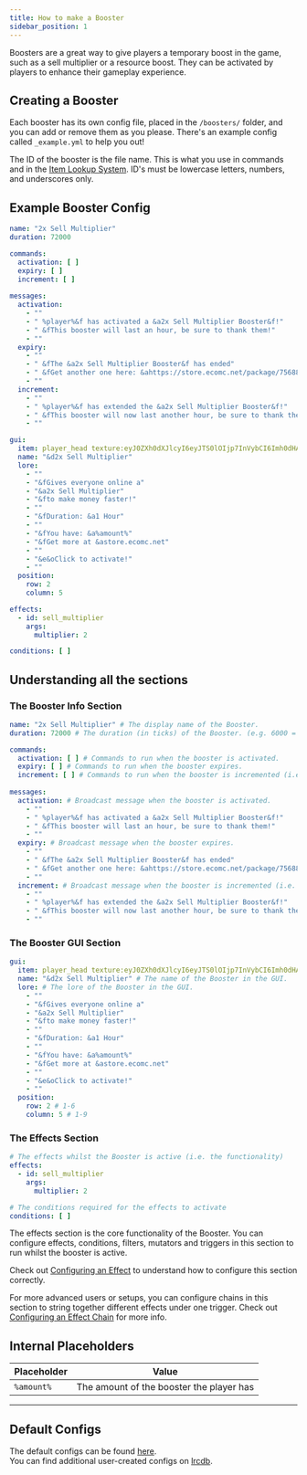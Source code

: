 ```yaml
---
title: How to make a Booster
sidebar_position: 1
---
```

Boosters are a great way to give players a temporary boost in the game, such as a sell multiplier or a resource boost. They can be activated by players to enhance their gameplay experience.

## Creating a Booster

Each booster has its own config file, placed in the `/boosters/` folder, and you can add or remove them as you please. There's an example config called `_example.yml` to help you out!

The ID of the booster is the file name. This is what you use in commands and in the [Item Lookup System](https://plugins.auxilor.io/all-plugins/the-item-lookup-system).
ID's must be lowercase letters, numbers, and underscores only.

## Example Booster Config

```yaml
name: "2x Sell Multiplier"
duration: 72000

commands:
  activation: [ ]
  expiry: [ ]
  increment: [ ]
  
messages:
  activation:
    - ""
    - " %player%&f has activated a &a2x Sell Multiplier Booster&f!"
    - " &fThis booster will last an hour, be sure to thank them!"
    - ""
  expiry:
    - ""
    - " &fThe &a2x Sell Multiplier Booster&f has ended"
    - " &fGet another one here: &ahttps://store.ecomc.net/package/756888"
    - ""
  increment:
    - ""
    - " %player%&f has extended the &a2x Sell Multiplier Booster&f!"
    - " &fThis booster will now last another hour, be sure to thank them!"
    - ""

gui:
  item: player_head texture:eyJ0ZXh0dXJlcyI6eyJTS0lOIjp7InVybCI6Imh0dHA6Ly90ZXh0dXJlcy5taW5lY3JhZnQubmV0L3RleHR1cmUvYjBhN2I5NGM0ZTU4MWI2OTkxNTlkNDg4NDZlYzA5MTM5MjUwNjIzN2M4OWE5N2M5MzI0OGEwZDhhYmM5MTZkNSJ9fX0=
  name: "&d2x Sell Multiplier"
  lore:
    - ""
    - "&fGives everyone online a"
    - "&a2x Sell Multiplier"
    - "&fto make money faster!"
    - ""
    - "&fDuration: &a1 Hour"
    - ""
    - "&fYou have: &a%amount%"
    - "&fGet more at &astore.ecomc.net"
    - ""
    - "&e&oClick to activate!"
    - ""
  position:
    row: 2
    column: 5

effects:
  - id: sell_multiplier
    args:
      multiplier: 2

conditions: [ ]
```

## Understanding all the sections

### The Booster Info Section
```yaml
name: "2x Sell Multiplier" # The display name of the Booster.
duration: 72000 # The duration (in ticks) of the Booster. (e.g. 6000 = 5 minutes)

commands:
  activation: [ ] # Commands to run when the booster is activated.
  expiry: [ ] # Commands to run when the booster expires.
  increment: [ ] # Commands to run when the booster is incremented (i.e. another one is activated whilst one is already active).
  
messages:
  activation: # Broadcast message when the booster is activated.
    - ""
    - " %player%&f has activated a &a2x Sell Multiplier Booster&f!"
    - " &fThis booster will last an hour, be sure to thank them!"
    - ""
  expiry: # Broadcast message when the booster expires.
    - ""
    - " &fThe &a2x Sell Multiplier Booster&f has ended"
    - " &fGet another one here: &ahttps://store.ecomc.net/package/756888"
    - ""
  increment: # Broadcast message when the booster is incremented (i.e. player activates another one).
    - ""
    - " %player%&f has extended the &a2x Sell Multiplier Booster&f!"
    - " &fThis booster will now last another hour, be sure to thank them!"
    - ""
```

### The Booster GUI Section
```yaml
gui:
  item: player_head texture:eyJ0ZXh0dXJlcyI6eyJTS0lOIjp7InVybCI6Imh0dHA6Ly90ZXh0dXJlcy5taW5lY3JhZnQubmV0L3RleHR1cmUvYjBhN2I5NGM0ZTU4MWI2OTkxNTlkNDg4NDZlYzA5MTM5MjUwNjIzN2M4OWE5N2M5MzI0OGEwZDhhYmM5MTZkNSJ9fX0= # The GUI item: https://plugins.auxilor.io/all-plugins/the-item-lookup-system
  name: "&d2x Sell Multiplier" # The name of the Booster in the GUI.
  lore: # The lore of the Booster in the GUI.
    - ""
    - "&fGives everyone online a"
    - "&a2x Sell Multiplier"
    - "&fto make money faster!"
    - ""
    - "&fDuration: &a1 Hour"
    - ""
    - "&fYou have: &a%amount%"
    - "&fGet more at &astore.ecomc.net"
    - ""
    - "&e&oClick to activate!"
    - ""
  position:
    row: 2 # 1-6
    column: 5 # 1-9
```

### The Effects Section
```yaml
# The effects whilst the Booster is active (i.e. the functionality)
effects:
  - id: sell_multiplier
    args:
      multiplier: 2

# The conditions required for the effects to activate
conditions: [ ]
```

The effects section is the core functionality of the Booster. You can configure effects, conditions, filters, mutators and triggers in this section to run whilst the booster is active.

Check out [Configuring an Effect](https://plugins.auxilor.io/effects/configuring-an-effect) to understand how to configure this section correctly.

For more advanced users or setups, you can configure chains in this section to string together different effects under one trigger. Check out [Configuring an Effect Chain](https://plugins.auxilor.io/effects/configuring-a-chain) for more info.

## Internal Placeholders

| Placeholder | Value                                    |
|-------------|------------------------------------------|
| `%amount%`  | The amount of the booster the player has |

<hr/>

## Default Configs

The default configs can be found [here](https://github.com/Auxilor/Boosters/tree/master/eco-core/core-plugin/src/main/resources/boosters). <br/>
You can find additional user-created configs on [lrcdb](https://lrcdb.auxilor.io/).